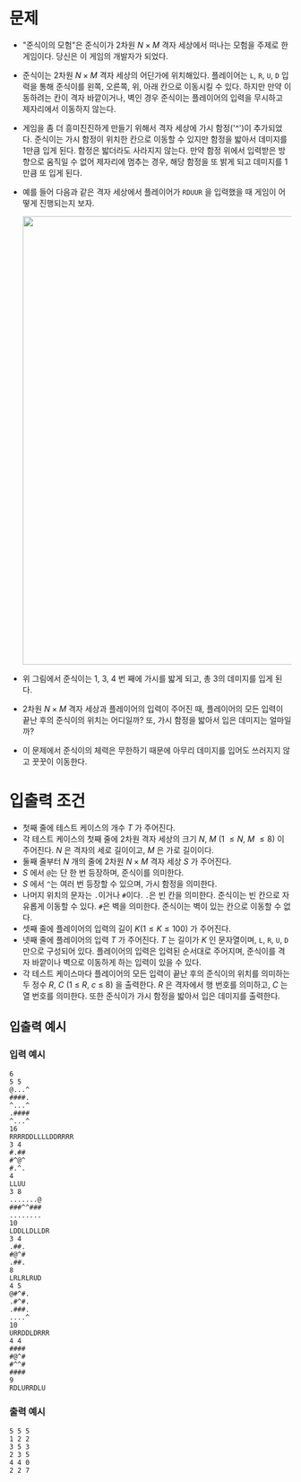 # 문제
* "준식이의 모험"은 준식이가 2차원 $N \times M$ 격자 세상에서 떠나는 모험을 주제로 한 게임이다. 당신은 이 게임의 개발자가 되었다.
* 준식이는 2차원 $N \times M$ 격자 세상의 어딘가에 위치해있다. 플레이어는 `L`, `R`, `U`, `D` 입력을 통해 준식이를 왼쪽, 오른쪽, 위, 아래 칸으로 이동시킬 수 있다. 하지만 만약 이동하려는 칸이 격자 바깥이거나, 벽인 경우 준식이는 플레이어의 입력을 무시하고 제자리에서 이동하지 않는다.
* 게임을 좀 더 흥미진진하게 만들기 위해서 격자 세상에 가시 함정('^')이 추가되었다. 준식이는 가시 함정이 위치한 칸으로 이동할 수 있지만 함정을 밟아서 데미지를 1만큼 입게 된다. 함정은 밟더라도 사라지지 않는다. 만약 함정 위에서 입력받은 방향으로 움직일 수 없어 제자리에 멈추는 경우, 해당 함정을 또 밝게 되고 데미지를 1만큼 또 입게 된다.
* 예를 들어 다음과 같은 격자 세상에서 플레이어가 `RDUUR` 을 입력했을 때 게임이 어떻게 진행되는지 보자.
   
  <img width="800" src="https://user-images.githubusercontent.com/90139789/212847727-1502d79e-536f-427f-b1ab-20e8a8106cfd.png">
* 위 그림에서 준식이는 1, 3, 4 번 째에 가시를 밟게 되고, 총 3의 데미지를 입게 된다.
* 2차원 $N \times M$ 격자 세상과 플레이어의 입력이 주어진 때, 플레이어의 모든 입력이 끝난 후의 준식이의 위치는 어디일까? 또, 가시 함정을 밟아서 입은 데미지는 얼마일까?
* 이 문제에서 준식이의 체력은 무한하기 때문에 아무리 데미지를 입어도 쓰러지지 않고 꿋꿋이 이동한다.
   
# 입출력 조건
* 첫째 줄에 테스트 케이스의 개수 $T$ 가 주어진다.
* 각 테스트 케이스의 첫째 줄에 2차원 격자 세상의 크기 $N,\ M\ (1\ \le N,\ M\ \le 8)$ 이 주어진다. $N$ 은 격자의 세로 길이이고, $M$ 은 가로 길이이다.
* 둘째 줄부터 $N$ 개의 줄에 2차원 $N \times M$ 격자 세상 $S$ 가 주어진다.
* $S$ 에서 `@`는 단 한 번 등장하며, 준식이를 의미한다.
* $S$ 에서 `^`는 여러 번 등장할 수 있으며, 가시 함정을 의미한다.
* 나머지 위치의 문자는 `.`이거나 `#`이다. `.`은 빈 칸을 의미한다. 준식이는 빈 칸으로 자유롭게 이동할 수 있다. `#`은 벽을 의미한다. 준식이는 벽이 있는 칸으로 이동할 수 없다.
* 셋째 줄에 플레이어의 입력의 길이 $K(1\le K\le 100)$ 가 주어진다.
* 넷째 줄에 플레이어의 입력 $T$ 가 주어진다. $T$ 는 길이가 $K$ 인 문자열이며, `L`, `R`, `U`, `D` 만으로 구성되어 있다. 플레이어의 입력은 입력된 순서대로 주어지며, 준식이를 격자 바깥이나 벽으로 이동하게 하는 입력이 있을 수 있다.
* 각 테스트 케이스마다 플레이어의 모든 입력이 끝난 후의 준식이의 위치를 의미하는 두 정수 $R,\ C\ (1\ \le\ R,\ c\ \le \ 8)$ 을 출력한다. $R$ 은 격자에서 행 번호를 의미하고, $C$ 는 열 번호를 의미한다. 또한 준식이가 가시 함정을 밟아서 입은 데미지를 출력한다.
   
## 입출력 예시
### 입력 예시
```
6
5 5
@...^
####.
^...^
.####
^...^
16
RRRRDDLLLLDDRRRR
3 4
#.##
#^@^
#.^.
4
LLUU
3 8
.......@
###^^###
........
10
LDDLLDLLDR
3 4
.##.
#@^#
.##.
8
LRLRLRUD
4 5
@#^#.
.#^#.
.###.
....^
10
URRDDLDRRR
4 4
####
#@^#
#^^#
####
9
RDLURRDLU
```
### 출력 예시
```
5 5 5
1 2 2
3 5 3
2 3 5
4 4 0
2 2 7
```
